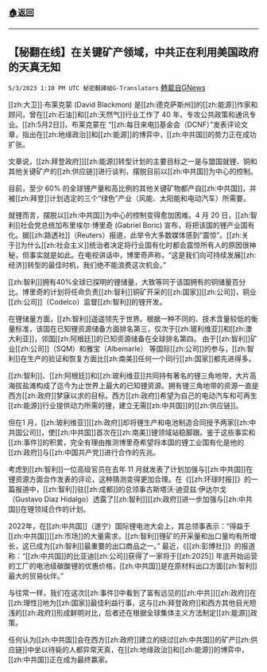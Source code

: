 ###  [:house:返回](README.md)
---


## 【秘翻在线】在关键矿产领域，中共正在利用美国政府的天真无知
`5/3/2023 1:10 PM UTC 秘密翻譯組G-Translators` [轉載自GNews](https://gnews.org/articles/1271809)

[[zh:大卫]]·布莱克蒙 (David Blackmon) 是[[zh:德克萨斯州]]的[[zh:能源]]作家和顾问，曾在[[zh:石油]]和[[zh:天然气]]行业工作了 40 年，专攻公共政策和通讯专业。[[zh:5月2日]]，布莱克蒙在 “[[zh:每日来电]]基金会（DCNF）”发表评论文章，指出在[[zh:地缘政治]]和[[zh:能源]]的博弈中，[[zh:中共国]]的势力正在成功扩张。

文章说，[[zh:拜登政府]][[zh:能源]]转型计划的主要目标之一是与盟国就锂、铜和其他关键矿产的[[zh:供应链]]进行谈判，摆脱目前以[[zh:中共国]]为中心的控制。

目前，至少 60% 的全球锂产量和高比例的其他关键矿物都产自[[zh:中共国]]，并被[[zh:拜登]]计划选定的三个“绿色”产业（风能、太阳能和电动汽车）所需要。

就锂而言，摆脱以[[zh:中共国]]为中心的控制变得愈加困难。4 月 20 日，[[zh:智利]]社会党总统加布里埃尔·博里奇 (Gabriel Boric) 宣布，将把该国的锂产业国有化。据[[zh:路透社]]（Reuters）报道，此举令大多数媒体感到“震惊”。[[zh:关于]]为什么[[zh:社会主义]]统治者决定将行业国有化时都会震惊所有人的原因很神秘，但事实就是如此。在电视讲话中，博里奇声称，“这是我们向可持续发展[[zh:经济]]转型的最佳时机，我们绝不能浪费这次机会。”

[[zh:智利]]拥有40%全球已探明的锂储量，大致等同于该国拥有的铜储量百分比。博里奇的计划将任命负责[[zh:智利]]铜矿开采的[[zh:国家]][[zh:公司]]，铜业[[zh:公司]]（Codelco）监督[[zh:智利]]的锂开发。

在锂储量方面，[[zh:智利]]遥遥领先于世界。根据一种不同的、技术含量较低的衡量标准，该国在已知锂资源储备方面排名第三，仅次于[[zh:玻利维亚]]和[[zh:澳大利亚]]，邻国[[zh:阿根廷]]的已知资源储备在全球排名第四。 由于[[zh:智利]]矿业[[zh:公司]]（SQM）和雅宝（Albemarle） 等国际[[zh:公司]]的参与，[[zh:智利]]在生产的验证和恢复方面比[[zh:南美]]任何一个同行[[zh:国家]]都先进得多。

[[zh:智利]]、[[zh:阿根廷]]和[[zh:玻利维亚]]共同持有著名的锂三角地带，大片高海拔盐滩构成了迄今为止世界上最大的已知锂资源。拥有锂三角地带的资源一直是西方[[zh:政府]]梦寐以求的目标，西方[[zh:政府]]希望为自己的电动汽车和可再生[[zh:能源]]行业提供动力所需的锂，建立无需[[zh:中共国]]的[[zh:供应链]]。

但在1 月，[[zh:玻利维亚]][[zh:政府]]却将锂生产和电池制造合同授予两家[[zh:中共国公司]]，使[[zh:中共国]]首次在[[zh:南美]]锂领域站稳脚跟。鉴于这些事实和[[zh:事件]]的积累，完全有理由推测博里奇希望将本国的锂工业国有化是他的[[zh:政府]]与[[zh:中国共产党]]进行合作的先兆。

考虑到[[zh:智利]]一位高级官员在去年 11 月就发表了计划加强与[[zh:中共国]]在锂资源方面合作发表的评论，这种猜测变得更加合理。在《[[zh:环球时报]]》的一篇报道中，[[zh:智利]]驻[[zh:成都]]的总领事古斯塔沃·迪亚兹·伊达尔戈（Gustavo Diaz Hidalgo）透露了[[zh:智利]][[zh:政府]]进一步加强与[[zh:中共国]]在锂领域合作的计划。

2022年，在[[zh:中共国]]（遂宁）国际锂电池大会上，其总领事表示：“得益于[[zh:中共国]][[zh:市场]]的大量需求，[[zh:智利]]锂矿的开采量和出口量均有所增长，这已成为[[zh:智利]]最重要的出口商品之一。”  最近，《[[zh:彭博社]]》的报道称：“[[zh:中共国]]的比亚迪[[zh:公司]]获得了一家将于[[zh:2025]] 年底开始运营的工厂的电池级碳酸锂的优惠价格，[[zh:中共国]]是在原材料出口方面[[zh:智利]]最大的贸易伙伴。”

与往常一样，我们在这次[[zh:事件]]中看到了富有远见的[[zh:中共]][[zh:政府]]在[[zh:理性]]地为[[zh:国家]]最佳利益行事，这与[[zh:拜登政府]]和西方其他目光短浅的[[zh:政府]]形成鲜明对比，后者还在根据全球集体主义方法制定[[zh:能源]]政策。

任何认为[[zh:中共国]]会在西方[[zh:政府]]建立的绕过[[zh:中共国]]的矿产[[zh:供应链]]中坐以待毙的人都异常天真，在[[zh:地缘政治]]和[[zh:能源]]的博弈中，[[zh:中共国]]正在成为最终赢家。
